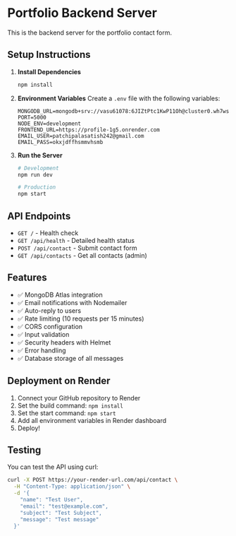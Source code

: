 # Portfolio Backend Server

This is the backend server for the portfolio contact form.

## Setup Instructions

1. **Install Dependencies**
   ```bash
   npm install
   ```

2. **Environment Variables**
   Create a `.env` file with the following variables:
   ```
   MONGODB_URL=mongodb+srv://vasu61078:6JIZtPtc1KwP11Oh@cluster0.wh7wssf.mongodb.net/portfolio
   PORT=5000
   NODE_ENV=development
   FRONTEND_URL=https://profile-1g5.onrender.com
   EMAIL_USER=patchipalasatish242@gmail.com
   EMAIL_PASS=okxjdffhsmmvhsmb
   ```

3. **Run the Server**
   ```bash
   # Development
   npm run dev
   
   # Production
   npm start
   ```

## API Endpoints

- `GET /` - Health check
- `GET /api/health` - Detailed health status
- `POST /api/contact` - Submit contact form
- `GET /api/contacts` - Get all contacts (admin)

## Features

- ✅ MongoDB Atlas integration
- ✅ Email notifications with Nodemailer
- ✅ Auto-reply to users
- ✅ Rate limiting (10 requests per 15 minutes)
- ✅ CORS configuration
- ✅ Input validation
- ✅ Security headers with Helmet
- ✅ Error handling
- ✅ Database storage of all messages

## Deployment on Render

1. Connect your GitHub repository to Render
2. Set the build command: `npm install`
3. Set the start command: `npm start`
4. Add all environment variables in Render dashboard
5. Deploy!

## Testing

You can test the API using curl:

```bash
curl -X POST https://your-render-url.com/api/contact \
  -H "Content-Type: application/json" \
  -d '{
    "name": "Test User",
    "email": "test@example.com",
    "subject": "Test Subject",
    "message": "Test message"
  }'
```